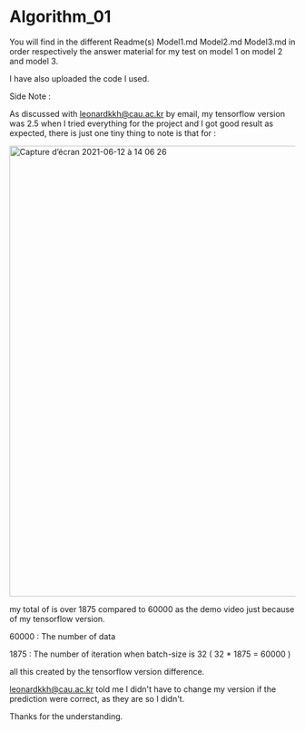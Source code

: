 # Algorithm_01

You will find in the different Readme(s) Model1.md Model2.md Model3.md in order respectively the answer material for my test on model 1 on model 2 and model 3.

I have also uploaded the code I used.

Side Note :

As discussed with leonardkkh@cau.ac.kr by email, my tensorflow version was 2.5 when I tried everything for the project and I got good result as expected, there is just one tiny thing to note is that for :

<img width="795" alt="Capture d’écran 2021-06-12 à 14 06 26" src="https://user-images.githubusercontent.com/48728092/121798270-4450ba00-cc60-11eb-92c4-427910a54795.png">

my total of is over 1875 compared to 60000 as the demo video just because of my tensorflow version.

60000 : The number of data

1875  : The number of iteration when batch-size is 32 ( 32 * 1875 = 60000 )

all this created by the tensorflow version difference.

leonardkkh@cau.ac.kr told me I didn't have to change my version if the prediction were correct, as they are so I didn't.

Thanks for the understanding.
